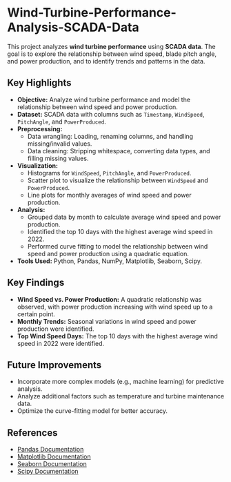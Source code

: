 # Wind-Turbine-Performance-Analysis-SCADA-Data

This project analyzes **wind turbine performance** using **SCADA data**. The goal is to explore the relationship between wind speed, blade pitch angle, and power production, and to identify trends and patterns in the data.

## Key Highlights
- **Objective:** Analyze wind turbine performance and model the relationship between wind speed and power production.
- **Dataset:** SCADA data with columns such as `Timestamp`, `WindSpeed`, `PitchAngle`, and `PowerProduced`.
- **Preprocessing:**
  - Data wrangling: Loading, renaming columns, and handling missing/invalid values.
  - Data cleaning: Stripping whitespace, converting data types, and filling missing values.
- **Visualization:**
  - Histograms for `WindSpeed`, `PitchAngle`, and `PowerProduced`.
  - Scatter plot to visualize the relationship between `WindSpeed` and `PowerProduced`.
  - Line plots for monthly averages of wind speed and power production.
- **Analysis:**
  - Grouped data by month to calculate average wind speed and power production.
  - Identified the top 10 days with the highest average wind speed in 2022.
  - Performed curve fitting to model the relationship between wind speed and power production using a quadratic equation.
- **Tools Used:** Python, Pandas, NumPy, Matplotlib, Seaborn, Scipy.

## Key Findings
- **Wind Speed vs. Power Production:** A quadratic relationship was observed, with power production increasing with wind speed up to a certain point.
- **Monthly Trends:** Seasonal variations in wind speed and power production were identified.
- **Top Wind Speed Days:** The top 10 days with the highest average wind speed in 2022 were identified.

## Future Improvements
- Incorporate more complex models (e.g., machine learning) for predictive analysis.
- Analyze additional factors such as temperature and turbine maintenance data.
- Optimize the curve-fitting model for better accuracy.

## References
- [Pandas Documentation](https://pandas.pydata.org/)
- [Matplotlib Documentation](https://matplotlib.org/)
- [Seaborn Documentation](https://seaborn.pydata.org/)
- [Scipy Documentation](https://scipy.org/)
